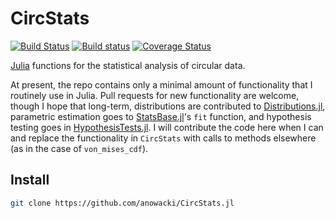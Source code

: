 # CircStats

[![Build Status](https://travis-ci.org/anowacki/CircStats.jl.svg?branch=master)](https://travis-ci.org/anowacki/CircStats.jl)
[![Build status](https://ci.appveyor.com/api/projects/status/ikal62afnbwl4q9d?svg=true)](https://ci.appveyor.com/project/AndyNowacki/circstats-jl)
[![Coverage Status](https://coveralls.io/repos/github/anowacki/CircStats.jl/badge.svg?branch=master)](https://coveralls.io/github/anowacki/CircStats.jl?branch=master)

[Julia](https://julialang.org) functions for the statistical analysis of
circular data.

At present, the repo contains only a minimal amount of functionality that I
routinely use in Julia.  Pull requests for new functionality are welcome,
though I hope that long-term, distributions are contributed to
[Distributions.jl](https://github.com/JuliaStats/Distributions.jl), parametric
estimation goes to [StatsBase.jl](https://github.com/JuliaStats/StatsBase.jl)'s
`fit` function, and hypothesis testing goes in
[HypothesisTests.jl](https://github.com/JuliaStats/HypothesisTests.jl).  I will
contribute the code here when I can and replace the functionality in `CircStats`
with calls to methods elsewhere (as in the case of `von_mises_cdf`).

## Install

```bash
git clone https://github.com/anowacki/CircStats.jl
```